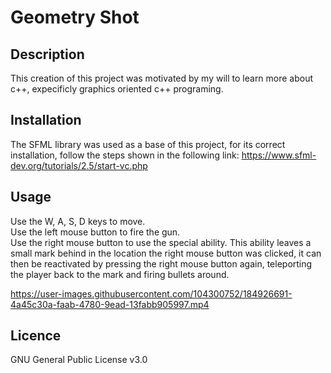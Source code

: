 # Geometry Shot

## Description

  This creation of this project was motivated by my will to learn more about c++, expecificly graphics oriented c++ programing.
  
## Installation

  The SFML library was used as a base of this project, for its correct installation, follow the steps shown in the following link: https://www.sfml-dev.org/tutorials/2.5/start-vc.php
  
## Usage

Use the W, A, S, D keys to move. <br />
Use the left mouse button to fire the gun. <br />
Use the right mouse button to use the special ability. This ability leaves a small mark behind in the location the right mouse button was clicked, it can then be reactivated by pressing the right mouse button again, teleporting the player back to the mark and firing bullets around.

https://user-images.githubusercontent.com/104300752/184926691-4a45c30a-faab-4780-9ead-13fabb905997.mp4

## Licence

  GNU General Public License v3.0
